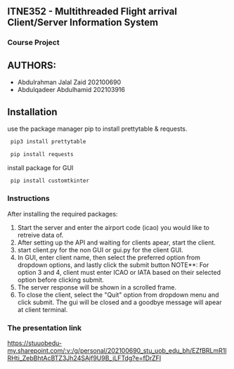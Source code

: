 ## ITNE352 - Multithreaded Flight arrival Client/Server Information System
### Course Project

## AUTHORS:

* Abdulrahman Jalal Zaid 202100690
* Abdulqadeer Abdulhamid 202103916


## Installation

use the package manager pip to install prettytable & requests.

```bash
 pip3 install prettytable
```

```bash
 pip install requests 
```

install package for GUI

```bash
 pip install customtkinter 
```

### Instructions

After installing the required packages:
1. Start the server and enter the airport code (icao) you would like to retreive data of.
2. After setting up the API and waiting for clients apear, start the client.
3. start client.py for the non GUI or gui.py for the client GUI.
4. In GUI, enter client name, then select the preferred option from dropdown options, and lastly click the submit button
NOTE**: For option 3 and 4, client must enter ICAO or IATA based on their selected option before clicking submit.
5. The server response will be shown in a scrolled frame.
6. To close the client, select the "Quit" option from dropdown menu and click submit. The gui will be closed and a goodbye message will apear at client terminal.

### The presentation link

https://stuuobedu-my.sharepoint.com/:v:/g/personal/202100690_stu_uob_edu_bh/EZfBRLmR1lRHti_ZebBhtAcBTZ3Jh24SAjf9U9B_jLFTdg?e=fDrZFI

